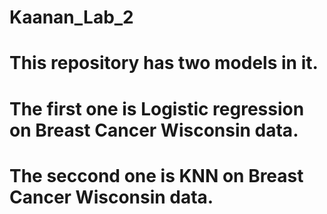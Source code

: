# Kaanan_Lab_2

# This repository has two models in it.
# The first one is Logistic regression on Breast Cancer Wisconsin data.
# The seccond one is KNN on Breast Cancer Wisconsin data.
